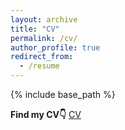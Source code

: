 ```yaml
---
layout: archive
title: "CV"
permalink: /cv/
author_profile: true
redirect_from:
  - /resume
---
```


{% include base_path %}

**Find my CV👇**
[CV](../assets/CV.pdf)
